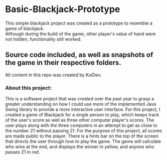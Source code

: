# Basic-Blackjack-Prototype

This simple blackjack project was created as a prototype to resemble a game of blackjack.  
Although during the build of the game, other player's value of hand were not hidden, functionality still worked.  

## Source code included, as well as snapshots of the game in their respective folders.

All content in this repo was created by KoiDev.

### About this project:

This is a software project that was created over the past year to grasp a greater understanding on how I could use more of the implemented Java Swing library to provide a more interactive user interface. For this project, I created a game of Blackjack for a single person to play, which keeps track of the user's score as well as three other computer player's scores. The user plays along with the three computers in an attempt to get as close to the number 21 without passing 21. For the purpose of this project, all scores are made public to the player. There is a hints bar on the top of the screen that directs the user through how to play the game. The game will calculate who wins at the end, and displays the winner in yellow, and anyone who passes 21 in red.
